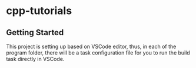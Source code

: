 # cpp-tutorials

## Getting Started

This project is setting up based on VSCode editor, thus, in each of the program
folder, there will be a task configuration file for you to run the build task
directly in VSCode.
